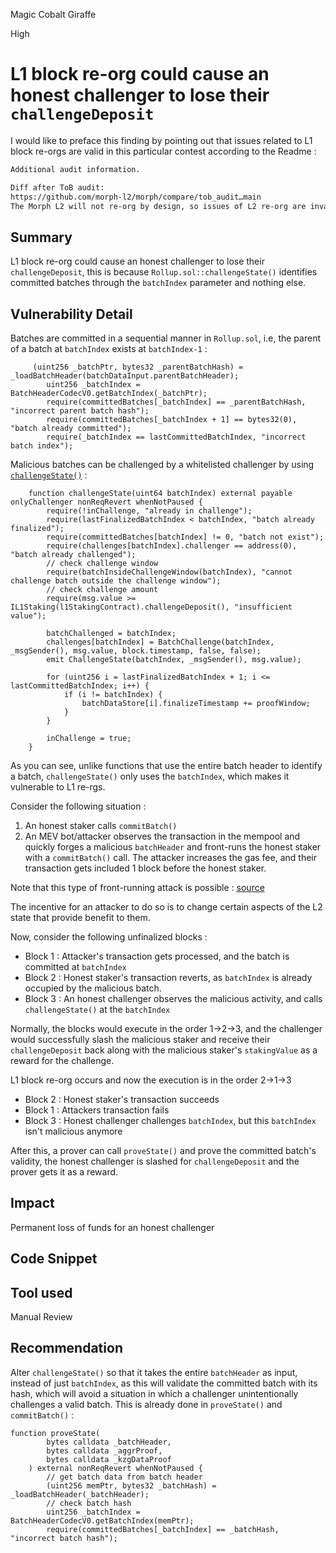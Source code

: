Magic Cobalt Giraffe

High

# L1 block re-org could cause an honest challenger to lose their `challengeDeposit`

I would like to preface this finding by pointing out that issues related to L1 block re-orgs are valid in this particular contest according to the Readme : 
```md
Additional audit information.

Diff after ToB audit:
https://github.com/morph-l2/morph/compare/tob_audit…main
The Morph L2 will not re-org by design, so issues of L2 re-org are invalid. But if there is any issue about Ethereum L1 re-org leading to financial loss, that issue is valid.
```
## Summary
L1 block re-org could cause an honest challenger to lose their `challengeDeposit`, this is because `Rollup.sol::challengeState()` identifies committed batches through the `batchIndex` parameter and nothing else.

## Vulnerability Detail
Batches are committed in a sequential manner in `Rollup.sol`, i.e, the parent of a batch at `batchIndex` exists at `batchIndex-1` :

```solidity
     (uint256 _batchPtr, bytes32 _parentBatchHash) = _loadBatchHeader(batchDataInput.parentBatchHeader);
        uint256 _batchIndex = BatchHeaderCodecV0.getBatchIndex(_batchPtr);
        require(committedBatches[_batchIndex] == _parentBatchHash, "incorrect parent batch hash");
        require(committedBatches[_batchIndex + 1] == bytes32(0), "batch already committed");
        require(_batchIndex == lastCommittedBatchIndex, "incorrect batch index");
```

Malicious batches can be challenged by a whitelisted challenger by using [`challengeState()`](https://github.com/sherlock-audit/2024-08-morphl2/blob/98e0ec4c5bbd0b28f3d3a9e9159d1184bc45b38d/morph/contracts/contracts/l1/rollup/Rollup.sol#L367) :
```solidity
    function challengeState(uint64 batchIndex) external payable onlyChallenger nonReqRevert whenNotPaused {
        require(!inChallenge, "already in challenge");
        require(lastFinalizedBatchIndex < batchIndex, "batch already finalized");
        require(committedBatches[batchIndex] != 0, "batch not exist");
        require(challenges[batchIndex].challenger == address(0), "batch already challenged");
        // check challenge window
        require(batchInsideChallengeWindow(batchIndex), "cannot challenge batch outside the challenge window");
        // check challenge amount
        require(msg.value >= IL1Staking(l1StakingContract).challengeDeposit(), "insufficient value");

        batchChallenged = batchIndex;
        challenges[batchIndex] = BatchChallenge(batchIndex, _msgSender(), msg.value, block.timestamp, false, false);
        emit ChallengeState(batchIndex, _msgSender(), msg.value);

        for (uint256 i = lastFinalizedBatchIndex + 1; i <= lastCommittedBatchIndex; i++) {
            if (i != batchIndex) {
                batchDataStore[i].finalizeTimestamp += proofWindow;
            }
        }

        inChallenge = true;
    }
```
As you can see, unlike functions that use the entire batch header to identify a batch, `challengeState()` only uses the `batchIndex`, which makes it vulnerable to L1 re-rgs.


Consider the following situation :

1. An honest staker calls `commitBatch()`
2. An MEV bot/attacker observes the transaction in the mempool and quickly forges a malicious `batchHeader` and front-runs the honest staker with a `commitBatch()` call. The attacker increases the gas fee, and their transaction gets included 1 block before the honest staker. 

Note that this type of front-running attack is possible : [source](https://www.immunebytes.com/blog/front-running-attacks-in-blockchain-the-complete-guide/#:~:text=In%20most%20blockchain,front%2Drunning%20attack.)

The incentive for an attacker to do so is to change certain aspects of the L2 state that provide benefit to them.

Now, consider the following unfinalized blocks :

- Block 1 : Attacker's transaction gets processed, and the batch is committed at `batchIndex` 
- Block 2 : Honest staker's transaction reverts, as `batchIndex` is already occupied by the malicious batch.
- Block 3 : An honest challenger observes the malicious activity, and calls `challengeState()` at the `batchIndex`

Normally, the blocks would execute in the order 1->2->3, and the challenger would successfully slash the malicious staker and receive their `challengeDeposit` back along with the malicious staker's `stakingValue` as a reward for the challenge.

L1 block re-org occurs and now the execution is in the order 2->1->3

- Block 2 : Honest staker's transaction succeeds
- Block 1 : Attackers transaction fails
- Block 3 : Honest challenger challenges `batchIndex`, but this `batchIndex` isn't malicious anymore

After this, a prover can call `proveState()` and prove the committed batch's validity, the honest challenger is slashed for `challengeDeposit` and the prover gets it as a reward.

## Impact
Permanent loss of funds for an honest challenger
## Code Snippet

## Tool used

Manual Review

## Recommendation

Alter `challengeState()` so that it takes the entire `batchHeader` as input, instead of just `batchIndex`, as this will validate the committed batch with its hash, which will avoid a situation in which a challenger unintentionally challenges a valid batch. This is already done in `proveState()` and `commitBatch()` :

```solidity
function proveState(
        bytes calldata _batchHeader,
        bytes calldata _aggrProof,
        bytes calldata _kzgDataProof
    ) external nonReqRevert whenNotPaused {
        // get batch data from batch header
        (uint256 memPtr, bytes32 _batchHash) = _loadBatchHeader(_batchHeader);
        // check batch hash
        uint256 _batchIndex = BatchHeaderCodecV0.getBatchIndex(memPtr);
        require(committedBatches[_batchIndex] == _batchHash, "incorrect batch hash");
```